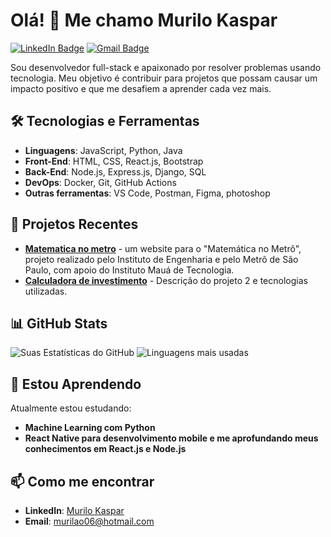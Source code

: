 # Olá! 👋 Me chamo Murilo Kaspar

[![LinkedIn Badge](https://img.shields.io/badge/-Murilo-Kaspar-blue?style=flat-square&logo=Linkedin&logoColor=white&link=https://www.linkedin.com/in/seulinkedin/)](https://www.linkedin.com/in/murilo-kaspar-de-andrade-66034a2b7/)
[![Gmail Badge](https://img.shields.io/badge/-murilao06@hotmail.com-c14438?style=flat-square&logo=Gmail&logoColor=white&link=mailto:seuemail@gmail.com)](mailto:murilao06@hotmail.com)

Sou desenvolvedor full-stack e apaixonado por resolver problemas usando tecnologia. Meu objetivo é contribuir para projetos que possam causar um impacto positivo e que me desafiem a aprender cada vez mais.

## 🛠️ Tecnologias e Ferramentas
- **Linguagens**: JavaScript, Python, Java
- **Front-End**: HTML, CSS, React.js, Bootstrap
- **Back-End**: Node.js, Express.js, Django, SQL
- **DevOps**: Docker, Git, GitHub Actions
- **Outras ferramentas**: VS Code, Postman, Figma, photoshop

## 🚀 Projetos Recentes
- **[Matematica no metro](https://github.com/IMT-PII-2-Semestre/matematica-no-metro)** - um website para o "Matemática no Metrô", projeto realizado pelo Instituto de Engenharia e pelo Metrô de São Paulo, com apoio do Instituto Mauá de Tecnologia.
- **[Calculadora de investimento](https://github.com/MuriloMKA/calculadora_investimento)** - Descrição do projeto 2 e tecnologias utilizadas.

## 📊 GitHub Stats
![Suas Estatísticas do GitHub](https://github-readme-stats.vercel.app/api?username=muriloMKA&show_icons=true&theme=radical)
![Linguagens mais usadas](https://github-readme-stats.vercel.app/api/top-langs/?username=muriloMKA&layout=compact&theme=radical)

## 🌱 Estou Aprendendo
Atualmente estou estudando:
- **Machine Learning com Python**
- **React Native para desenvolvimento mobile e me aprofundando meus conhecimentos em React.js e Node.js**

## 📫 Como me encontrar
- **LinkedIn**: [Murilo Kaspar](https://www.linkedin.com/in/murilo-kaspar-de-andrade-66034a2b7/)
- **Email**: murilao06@hotmail.com
